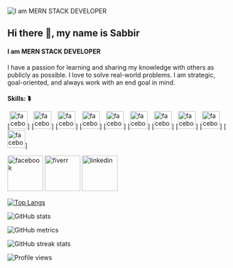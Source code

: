 ![I am MERN STACK DEVELOPER](https://i.ibb.co/CnNTV2Z/developer-banner.jpg)
## Hi there 👋, my name is Sabbir 
#### I am MERN STACK DEVELOPER

I have a passion for learning and sharing my knowledge with others as publicly as possible. I love to solve real-world problems. I am strategic, goal-oriented, and always work with an end goal in mind.

#### Skills: ⮯
[<img src='https://i.ibb.co/mD4wqgb/js.png' alt='facebook' height='40'>] [<img src='https://i.ibb.co/mD4wqgb/js.png' alt='facebook' height='40'>] [<img src='https://i.ibb.co/mD4wqgb/js.png' alt='facebook' height='40'>] [<img src='https://i.ibb.co/mD4wqgb/js.png' alt='facebook' height='40'>] [<img src='https://i.ibb.co/mD4wqgb/js.png' alt='facebook' height='40'>] [<img src='https://i.ibb.co/mD4wqgb/js.png' alt='facebook' height='40'>] [<img src='https://i.ibb.co/mD4wqgb/js.png' alt='facebook' height='40'>] [<img src='https://i.ibb.co/mD4wqgb/js.png' alt='facebook' height='40'>] [<img src='https://i.ibb.co/mD4wqgb/js.png' alt='facebook' height='40'>] [<img src='https://i.ibb.co/mD4wqgb/js.png' alt='facebook' height='40'>]
        


[<img src='https://i.ibb.co/BtbDHY1/facebook.png' alt='facebook' height='80'>](https://www.facebook.com/neamul.sabbir) [<img src='https://i.ibb.co/W3zL3P3/fiverr.png' alt='fiverr' height='80'>](https://www.fiverr.com/sabbir520)  [<img src='https://i.ibb.co/WPQ3DyF/linkedin.png' alt='linkedin' height='80'>](https://www.linkedin.com/in/sabbir-hossain-430420198//)   

[![Top Langs](https://github-readme-stats.vercel.app/api/top-langs/?username=neamulsabbir)](https://github.com/anuraghazra/github-readme-stats)

![GitHub stats](https://github-readme-stats.vercel.app/api?username=neamulsabbir&show_icons=true)  

![GitHub metrics](https://metrics.lecoq.io/neamulsabbir)  

![GitHub streak stats](https://streak-stats.demolab.com/?user=neamulsabbir)  

![Profile views](https://gpvc.arturio.dev/neamulsabbir)  
